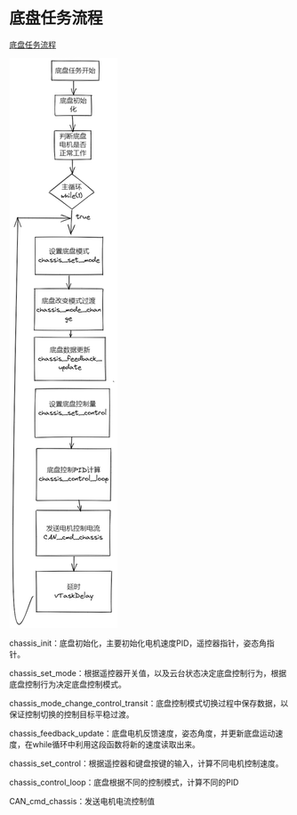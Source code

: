 # 底盘任务流程

[底盘任务流程](底盘任务流程.md)

![底盘任务流程](../../resources/Pasted%20image%2020220830172402.png)

chassis_init：底盘初始化，主要初始化电机速度PID，遥控器指针，姿态角指针。

chassis_set_mode：根据遥控器开关值，以及云台状态决定底盘控制行为，根据底盘控制行为决定底盘控制模式。

chassis_mode_change_control_transit：底盘控制模式切换过程中保存数据，以保证控制切换的控制目标平稳过渡。

chassis_feedback_update：底盘电机反馈速度，姿态角度，并更新底盘运动速度，在while循环中利用这段函数将新的速度读取出来。

chassis_set_control：根据遥控器和键盘按键的输入，计算不同电机控制速度。

chassis_control_loop：底盘根据不同的控制模式，计算不同的PID

CAN_cmd_chassis：发送电机电流控制值


